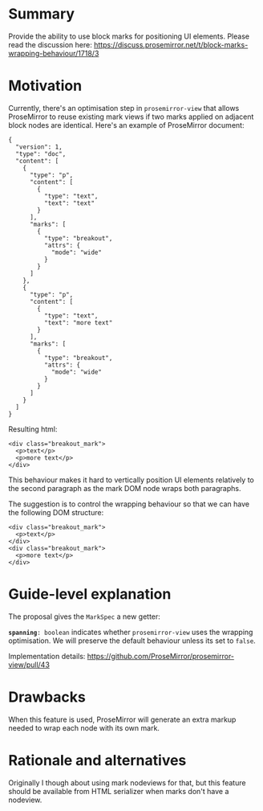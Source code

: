 # Summary

Provide the ability to use block marks for positioning UI elements. Please read the discussion here: https://discuss.prosemirror.net/t/block-marks-wrapping-behaviour/1718/3

# Motivation

Currently, there's an optimisation step in `prosemirror-view` that allows ProseMirror to reuse existing mark views if two marks applied on adjacent block nodes are identical. Here's an example of ProseMirror document:

```
{
  "version": 1,
  "type": "doc",
  "content": [
    {
      "type": "p",
      "content": [
        {
          "type": "text",
          "text": "text"
        }
      ],
      "marks": [
        {
          "type": "breakout",
          "attrs": {
            "mode": "wide"
          }
        }
      ]
    },
    {
      "type": "p",
      "content": [
        {
          "type": "text",
          "text": "more text"
        }
      ],
      "marks": [
        {
          "type": "breakout",
          "attrs": {
            "mode": "wide"
          }
        }
      ]
    }
  ]
}
```

Resulting html:

```
<div class="breakout_mark">
  <p>text</p>
  <p>more text</p>
</div>
```

This behaviour makes it hard to vertically position UI elements relatively to the second paragraph as the mark DOM node wraps both paragraphs.

The suggestion is to control the wrapping behaviour so that we can have the following DOM structure:

```
<div class="breakout_mark">
  <p>text</p>
</div>
<div class="breakout_mark">
  <p>more text</p>
</div>
```

# Guide-level explanation

The proposal gives the `MarkSpec` a new getter:

**`spanning`**`: boolean` indicates whether `prosemirror-view` uses the wrapping optimisation. We will preserve the default behaviour unless its set to `false`.

Implementation details: https://github.com/ProseMirror/prosemirror-view/pull/43

# Drawbacks

When this feature is used, ProseMirror will generate an extra markup needed to wrap each node with its own mark.

# Rationale and alternatives

Originally I though about using mark nodeviews for that, but this feature should be available from HTML serializer when marks don't have a nodeview.
